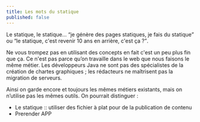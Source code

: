 ```yaml
---
title: Les mots du statique
published: false
---
```


Le statique, le statique… <q>je génère des pages statiques, je fais du statique</q> ou <q>le statique, c'est revenir 10 ans en arrière, c'est ça ?</q>.

Ne vous trompez pas en utilisant des concepts en fait c'est un peu plus fin que ça. Ce n'est pas parce qu’on travaille dans le web que nous faisons le même métier. Les développeurs Java ne sont pas des spécialistes de la création de chartes graphiques ; les rédacteurs ne maîtrisent pas la migration de serveurs.

Ainsi on garde encore et toujours les mêmes métiers existants, mais on n’utilise pas les mêmes outils. On pourrait distinguer :

* Le statique :: utiliser des fichier à plat pour de la publication de contenu
* Prerender APP
 